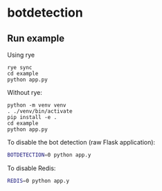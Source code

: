 # botdetection

## Run example


Using rye

```
rye sync
cd example
python app.py
```

Without rye:

```
python -m venv venv
. ./venv/bin/activate
pip install -e .
cd example
python app.py
```

To disable the bot detection (raw Flask application):

```sh
BOTDETECTION=0 python app.y
```

To disable Redis:

```sh
REDIS=0 python app.y
```
